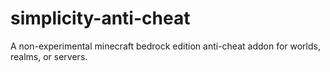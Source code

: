 # simplicity-anti-cheat
A non-experimental minecraft bedrock edition anti-cheat addon for worlds, realms, or servers.
